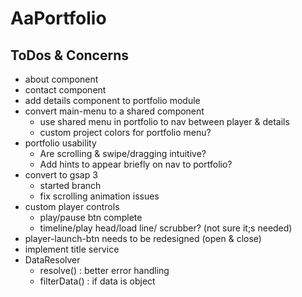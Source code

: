 # AaPortfolio

## ToDos & Concerns
- about component
- contact component
- add details component to portfolio module
- convert main-menu to a shared component
  - use shared menu in portfolio to nav between player & details
  - custom project colors for portfolio menu?
- portfolio usability
  - Are scrolling & swipe/dragging intuitive?
  - Add hints to appear briefly on nav to portfolio?
- convert to gsap 3
  - started branch
  - fix scrolling animation issues
- custom player controls
  - play/pause btn complete
  - timeline/play head/load line/ scrubber? (not sure it;s needed)
- player-launch-btn needs to be redesigned (open & close)
- implement title service
- DataResolver
  - resolve() : better error handling
  - filterData() : if data is object

